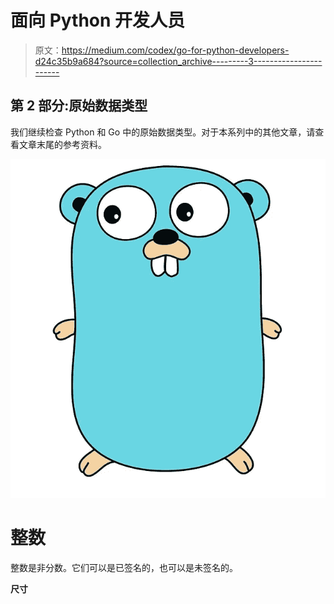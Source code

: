 # 面向 Python 开发人员

> 原文：<https://medium.com/codex/go-for-python-developers-d24c35b9a684?source=collection_archive---------3----------------------->

## 第 2 部分:原始数据类型

我们继续检查 Python 和 Go 中的原始数据类型。对于本系列中的其他文章，请查看文章末尾的参考资料。

![](img/4bae2642d87066c5b8768e7185576864.png)

# 整数

整数是非分数。它们可以是已签名的，也可以是未签名的。

**尺寸**